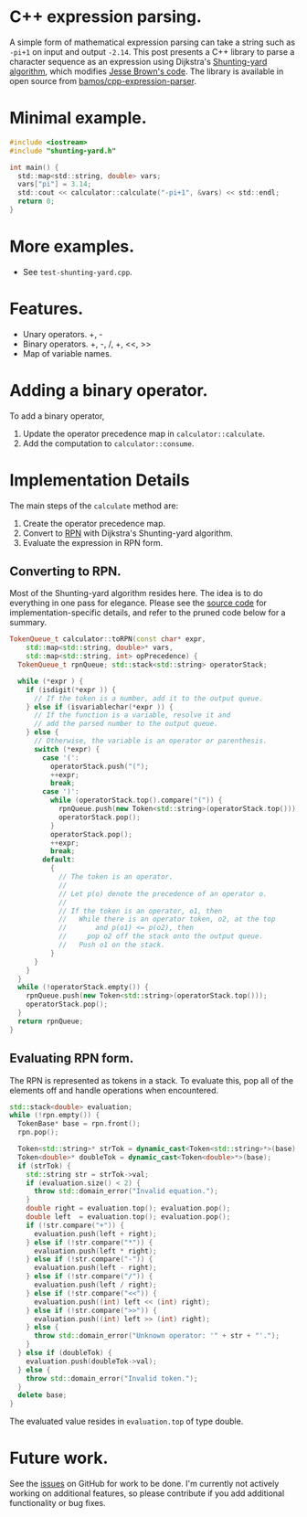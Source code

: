# C++ expression parsing.
A simple form of mathematical expression parsing can take a string such
as `-pi+1` on input and output `-2.14`.
This post presents a C++ library to parse a character sequence
as an expression using Dijkstra's
[Shunting-yard algorithm](http://en.wikipedia.org/wiki/Shunting-yard_algorithm),
which modifies
[Jesse Brown's code](http://www.daniweb.com/software-development/cpp/code/427500/calculator-using-shunting-yard-algorithm).
The library is available in open source from
[bamos/cpp-expression-parser](https://github.com/bamos/cpp-expression-parser).

# Minimal example.

```C
#include <iostream>
#include "shunting-yard.h"

int main() {
  std::map<std::string, double> vars;
  vars["pi"] = 3.14;
  std::cout << calculator::calculate("-pi+1", &vars) << std::endl;
  return 0;
}
```

# More examples.
 + See `test-shunting-yard.cpp`.

# Features.
 + Unary operators. +, -
 + Binary operators. +, -, /, +, <<, >>
 + Map of variable names.

# Adding a binary operator.
To add a binary operator,

 1. Update the operator precedence map in `calculator::calculate`.
 2. Add the computation to `calculator::consume`.

# Implementation Details
The main steps of the `calculate` method are:

 1. Create the operator precedence map.
 2. Convert to [RPN](http://en.wikipedia.org/wiki/Reverse_Polish_notation)
    with Dijkstra's Shunting-yard algorithm.
 3. Evaluate the expression in RPN form.

## Converting to RPN.
Most of the Shunting-yard algorithm resides here.
The idea is to do everything in one pass for elegance.
Please see the
[source code](https://github.com/bamos/cpp-expression-parser/blob/master/shunting-yard.cpp)
for implementation-specific details,
and refer to the pruned code below for a summary.

```C++
TokenQueue_t calculator::toRPN(const char* expr,
    std::map<std::string, double>* vars,
    std::map<std::string, int> opPrecedence) {
  TokenQueue_t rpnQueue; std::stack<std::string> operatorStack;

  while (*expr ) {
    if (isdigit(*expr )) {
      // If the token is a number, add it to the output queue.
    } else if (isvariablechar(*expr )) {
      // If the function is a variable, resolve it and
      // add the parsed number to the output queue.
    } else {
      // Otherwise, the variable is an operator or parenthesis.
      switch (*expr) {
        case '(':
          operatorStack.push("(");
          ++expr;
          break;
        case ')':
          while (operatorStack.top().compare("(")) {
            rpnQueue.push(new Token<std::string>(operatorStack.top()));
            operatorStack.pop();
          }
          operatorStack.pop();
          ++expr;
          break;
        default:
          {
            // The token is an operator.
            //
            // Let p(o) denote the precedence of an operator o.
            //
            // If the token is an operator, o1, then
            //   While there is an operator token, o2, at the top
            //       and p(o1) <= p(o2), then
            //     pop o2 off the stack onto the output queue.
            //   Push o1 on the stack.
          }
      }
    }
  }
  while (!operatorStack.empty()) {
    rpnQueue.push(new Token<std::string>(operatorStack.top()));
    operatorStack.pop();
  }
  return rpnQueue;
}
```


## Evaluating RPN form.
The RPN is represented as tokens in a stack.
To evaluate this, pop all of the elements off and handle
operations when encountered.


```C++
std::stack<double> evaluation;
while (!rpn.empty()) {
  TokenBase* base = rpn.front();
  rpn.pop();

  Token<std::string>* strTok = dynamic_cast<Token<std::string>*>(base);
  Token<double>* doubleTok = dynamic_cast<Token<double>*>(base);
  if (strTok) {
    std::string str = strTok->val;
    if (evaluation.size() < 2) {
      throw std::domain_error("Invalid equation.");
    }
    double right = evaluation.top(); evaluation.pop();
    double left  = evaluation.top(); evaluation.pop();
    if (!str.compare("+")) {
      evaluation.push(left + right);
    } else if (!str.compare("*")) {
      evaluation.push(left * right);
    } else if (!str.compare("-")) {
      evaluation.push(left - right);
    } else if (!str.compare("/")) {
      evaluation.push(left / right);
    } else if (!str.compare("<<")) {
      evaluation.push((int) left << (int) right);
    } else if (!str.compare(">>")) {
      evaluation.push((int) left >> (int) right);
    } else {
      throw std::domain_error("Unknown operator: '" + str + "'.");
    }
  } else if (doubleTok) {
    evaluation.push(doubleTok->val);
  } else {
    throw std::domain_error("Invalid token.");
  }
  delete base;
}
```

The evaluated value resides in `evaluation.top` of type double.

# Future work.
See the [issues](https://github.com/bamos/cpp-expression-parser/issues)
on GitHub for work to be done.
I'm currently not actively working on additional features,
so please contribute if you add additional functionality or bug fixes.
